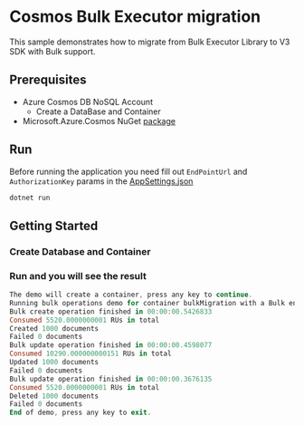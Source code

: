 # Cosmos Bulk Executor migration

This sample demonstrates how to migrate from Bulk Executor Library to V3 SDK with Bulk support.

## Prerequisites

- Azure Cosmos DB NoSQL Account
  - Create a DataBase and Container
- Microsoft.Azure.Cosmos NuGet [package](http://www.nuget.org/packages/Microsoft.Azure.Cosmos/)

## Run

Before running the application you need fill out `EndPointUrl` and `AuthorizationKey` params in the [AppSettings.json](../appSettings.json)

```PowerShell
dotnet run
```

## Getting Started

### Create Database and Container

### Run and you will see the result

```PowerShell
The demo will create a container, press any key to continue.
Running bulk operations demo for container bulkMigration with a Bulk enabled CosmosClient.
Bulk create operation finished in 00:00:00.5426833
Consumed 5520.0000000001 RUs in total
Created 1000 documents
Failed 0 documents
Bulk update operation finished in 00:00:00.4598077
Consumed 10290.000000000151 RUs in total
Updated 1000 documents
Failed 0 documents
Bulk update operation finished in 00:00:00.3676135
Consumed 5520.0000000001 RUs in total
Deleted 1000 documents
Failed 0 documents
End of demo, press any key to exit.
```
